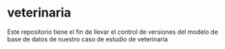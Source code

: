 # veterinaria
Este repositorio tiene el fin de llevar el control de versiones del modelo de base de datos de nuestro caso de estudio de veterinaria
